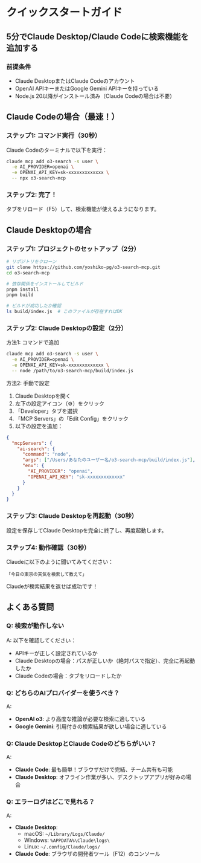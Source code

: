 # クイックスタートガイド

## 5分でClaude Desktop/Claude Codeに検索機能を追加する

### 前提条件
- Claude DesktopまたはClaude Codeのアカウント
- OpenAI APIキーまたはGoogle Gemini APIキーを持っている
- Node.js 20以降がインストール済み（Claude Codeの場合は不要）

## Claude Codeの場合（最速！）

### ステップ1: コマンド実行（30秒）

Claude Codeのターミナルで以下を実行：

```bash
claude mcp add o3-search -s user \
  -e AI_PROVIDER=openai \
  -e OPENAI_API_KEY=sk-xxxxxxxxxxxxx \
  -- npx o3-search-mcp
```

### ステップ2: 完了！

タブをリロード（F5）して、検索機能が使えるようになります。

## Claude Desktopの場合

### ステップ1: プロジェクトのセットアップ（2分）

```bash
# リポジトリをクローン
git clone https://github.com/yoshiko-pg/o3-search-mcp.git
cd o3-search-mcp

# 依存関係をインストールしてビルド
pnpm install
pnpm build

# ビルドが成功したか確認
ls build/index.js  # このファイルが存在すればOK
```

### ステップ2: Claude Desktopの設定（2分）

方法1: コマンドで追加
```bash
claude mcp add o3-search -s user \
  -e AI_PROVIDER=openai \
  -e OPENAI_API_KEY=sk-xxxxxxxxxxxxx \
  -- node /path/to/o3-search-mcp/build/index.js
```

方法2: 手動で設定
1. Claude Desktopを開く
2. 左下の設定アイコン（⚙️）をクリック
3. 「Developer」タブを選択
4. 「MCP Servers」の「Edit Config」をクリック
5. 以下の設定を追加：

```json
{
  "mcpServers": {
    "ai-search": {
      "command": "node",
      "args": ["/Users/あなたのユーザー名/o3-search-mcp/build/index.js"],
      "env": {
        "AI_PROVIDER": "openai",
        "OPENAI_API_KEY": "sk-xxxxxxxxxxxxx"
      }
    }
  }
}
```

### ステップ3: Claude Desktopを再起動（30秒）

設定を保存してClaude Desktopを完全に終了し、再度起動します。

### ステップ4: 動作確認（30秒）

Claudeに以下のように聞いてみてください：

```
「今日の東京の天気を検索して教えて」
```

Claudeが検索結果を返せば成功です！

## よくある質問

### Q: 検索が動作しない

A: 以下を確認してください：
- APIキーが正しく設定されているか
- Claude Desktopの場合：パスが正しいか（絶対パスで指定）、完全に再起動したか
- Claude Codeの場合：タブをリロードしたか

### Q: どちらのAIプロバイダーを使うべき？

A: 
- **OpenAI o3**: より高度な推論が必要な検索に適している
- **Google Gemini**: 引用付きの検索結果が欲しい場合に適している

### Q: Claude DesktopとClaude Codeのどちらがいい？

A:
- **Claude Code**: 最も簡単！ブラウザだけで完結、チーム共有も可能
- **Claude Desktop**: オフライン作業が多い、デスクトップアプリが好みの場合

### Q: エラーログはどこで見れる？

A: 
- **Claude Desktop**: 
  - macOS: `~/Library/Logs/Claude/`
  - Windows: `%APPDATA%\Claude\logs\`
  - Linux: `~/.config/Claude/logs/`
- **Claude Code**: ブラウザの開発者ツール（F12）のコンソール